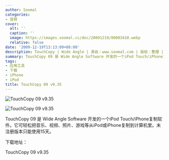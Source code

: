 ```yaml
---
author: Soomal
categories:
- 音频
cover:
  alt: ''
  caption: ''
  image: https://images.soomal.cc/doc/20091219/00003410.webp
  relative: false
date: '2009-12-19T13:13:09+08:00'
description: TouchCopy | Wide Angle | 源自：www.soomal.com | 版权：整理 |  平均/总评分：00.00/0
summary: TouchCopy 09 是 Wide Angle Software 开发的一个iPod Touch/iPhone复制软件。它可轻松把音乐、视频、照片、游戏等从iPod或iPhone复制到计算机里。未注册版本只能使用15天
tags:
- 应用工具
- 下载
- iPhone
- iPod
title: TouchCopy 09 v9.35
---
```


![TouchCopy 09 v9.35](https://images.soomal.cc/doc/20091219/00003410.webp)



![TouchCopy 09 v9.35](https://images.soomal.cc/doc/20091219/00003411.webp)



TouchCopy 09 是 Wide Angle Software 开发的一个iPod Touch/iPhone复制软件。它可轻松把音乐、视频、照片、游戏等从iPod或iPhone复制到计算机里。未注册版本只能使用15天。



下载地址：



TouchCopy 09 v9.35